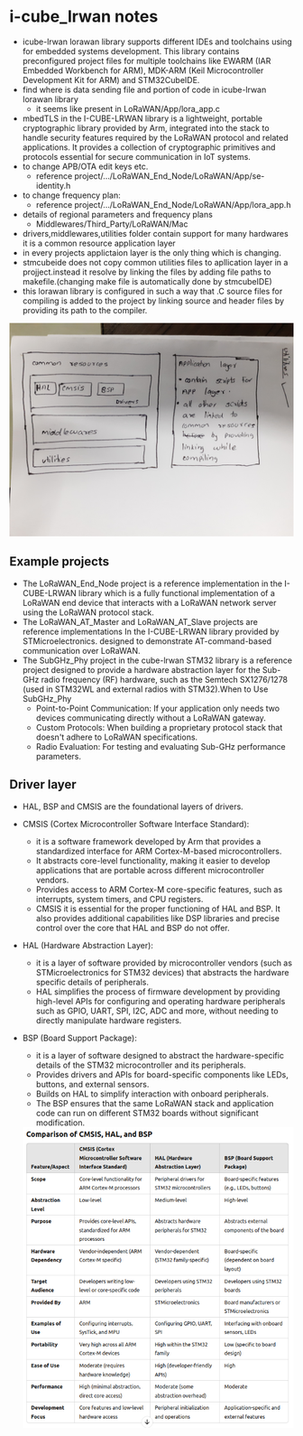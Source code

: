 # i-cube_lrwan notes
* icube-lrwan lorawan library supports different IDEs and toolchains using for embedded systems development. This library contains preconfigured project files for multiple toolchains like EWARM (IAR Embedded Workbench for ARM), MDK-ARM (Keil Microcontroller Development Kit for ARM) and STM32CubeIDE.
* find where is data sending file and portion of code in icube-lrwan lorawan library
    * it seems like present in LoRaWAN/App/lora_app.c
* mbedTLS in the I-CUBE-LRWAN library is a lightweight, portable cryptographic library provided by Arm, integrated into the stack to handle security features required by the LoRaWAN protocol and related applications. It provides a collection of cryptographic primitives and protocols essential for secure communication in IoT systems.
* to change APB/OTA edit keys etc.
    * reference project/.../LoRaWAN_End_Node/LoRaWAN/App/se-identity.h
* to change frequency plan: 
    * reference project/.../LoRaWAN_End_Node/LoRaWAN/App/lora_app.h
* details of regional parameters and frequency plans
    * Middlewares/Third_Party/LoRaWAN/Mac     
* drivers,middlewares,utilities folder contain support for many hardwares it is a common resource application layer
* in every projects applictaion layer is the only thing which is changing. 
* stmcubeide does not copy common utilities files to apllication layer in a projject.instead it resolve by linking the files by adding file paths to makefile.(changing make file is automatically done by stmcubeIDE)
* this lorawan library is configured in such a way that .C source files for compiling is added to the project by linking source and header files by providing its path to the compiler.

<img src=../img/icubelrwanblocks.jpg>

## Example projects
* The LoRaWAN_End_Node project is a reference implementation in the I-CUBE-LRWAN library which is a fully functional implementation of a LoRaWAN end device that interacts with a LoRaWAN network server using the LoRaWAN protocol stack.
* The LoRaWAN_AT_Master and LoRaWAN_AT_Slave projects are reference implementations In the I-CUBE-LRWAN library provided by STMicroelectronics. designed to demonstrate AT-command-based communication over LoRaWAN. 
* The SubGHz_Phy project in the cube-lrwan STM32 library is a reference project designed to provide a hardware abstraction layer for the Sub-GHz radio frequency (RF) hardware, such as the Semtech SX1276/1278 (used in STM32WL and external radios with STM32).When to Use SubGHz_Phy
   * Point-to-Point Communication: If your application only needs two devices communicating directly without a LoRaWAN gateway.
   * Custom Protocols: When building a proprietary protocol stack that doesn't adhere to LoRaWAN specifications.
   * Radio Evaluation: For testing and evaluating Sub-GHz performance parameters.

## Driver layer
* HAL, BSP and CMSIS are the foundational layers of drivers.
* CMSIS (Cortex Microcontroller Software Interface Standard):
    * it is a software framework developed by Arm that provides a standardized interface for ARM Cortex-M-based microcontrollers.
    * It abstracts core-level functionality, making it easier to develop applications that are portable across different microcontroller vendors.
    * Provides access to ARM Cortex-M core-specific features, such as interrupts, system timers, and CPU registers.
    * CMSIS it is essential for the proper functioning of HAL and BSP. It also provides additional capabilities like DSP libraries and precise control over the core that HAL and BSP do not offer.
* HAL (Hardware Abstraction Layer):
    * it is a layer of software provided by microcontroller vendors (such as STMicroelectronics for STM32 devices) that abstracts the hardware specific details of peripherals. 
    * HAL simplifies the process of firmware development by providing high-level APIs for configuring and operating hardware peripherals such as GPIO, UART, SPI, I2C, ADC and more, without needing to directly manipulate hardware registers.
* BSP (Board Support Package): 
    * it is a layer of software designed to abstract the hardware-specific details of the STM32 microcontroller and its peripherals.
    * Provides drivers and APIs for board-specific components like LEDs, buttons, and external sensors.
    * Builds on HAL to simplify interaction with onboard peripherals.
    * The BSP ensures that the same LoRaWAN stack and application code can run on different STM32 boards without significant modification.

    <img src=../img/driver_dif.png>